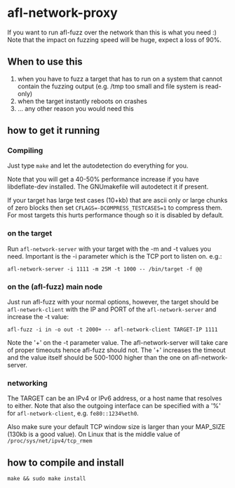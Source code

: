 # afl-network-proxy

If you want to run afl-fuzz over the network than this is what you need :)
Note that the impact on fuzzing speed will be huge, expect a loss of 90%.

## When to use this

1. when you have to fuzz a target that has to run on a system that cannot
   contain the fuzzing output (e.g. /tmp too small and file system is read-only)
2. when the target instantly reboots on crashes
3. ... any other reason you would need this

## how to get it running

### Compiling

Just type `make` and let the autodetection do everything for you.

Note that you will get a 40-50% performance increase if you have libdeflate-dev
installed. The GNUmakefile will autodetect it if present.

If your target has large test cases (10+kb) that are ascii only or large chunks
of zero blocks then set `CFLAGS=-DCOMPRESS_TESTCASES=1` to compress them.
For most targets this hurts performance though so it is disabled by default.

### on the target

Run `afl-network-server` with your target with the -m and -t values you need.
Important is the -i parameter which is the TCP port to listen on.
e.g.:
```
afl-network-server -i 1111 -m 25M -t 1000 -- /bin/target -f @@
```

### on the (afl-fuzz) main node

Just run afl-fuzz with your normal options, however, the target should be
`afl-network-client` with the IP and PORT of the `afl-network-server` and
increase the -t value:

```
afl-fuzz -i in -o out -t 2000+ -- afl-network-client TARGET-IP 1111
```

Note the '+' on the -t parameter value. The afl-network-server will take care of
proper timeouts hence afl-fuzz should not. The '+' increases the timeout and the
value itself should be 500-1000 higher than the one on afl-network-server.

### networking

The TARGET can be an IPv4 or IPv6 address, or a host name that resolves to
either. Note that also the outgoing interface can be specified with a '%' for
`afl-network-client`, e.g. `fe80::1234%eth0`.

Also make sure your default TCP window size is larger than your MAP_SIZE
(130kb is a good value).
On Linux that is the middle value of `/proc/sys/net/ipv4/tcp_rmem`

## how to compile and install

`make && sudo make install`

